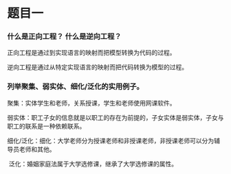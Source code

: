 # 题目一

### 什么是正向工程？ 什么是逆向工程？

正向工程是通过到实现语言的映射而把模型转换为代码的过程。

逆向工程是通过从特定实现语言的映射而把代码转换为模型的过程。

### 列举聚集、弱实体、细化/泛化的实用例子。

聚集：实体学生和老师，关系授课，学生和老师使用网课软件。

弱实体：职工子女的信息就是以职工的存在为前提的，子女实体是弱实体，子女与职工的联系是一种依赖联系。

细化/泛化：细化：大学老师分为授课老师和非授课老师，非授课老师可以分为辅导员老师和其他。

​					 泛化：婚姻家庭法属于大学选修课，继承了大学选修课的属性。

